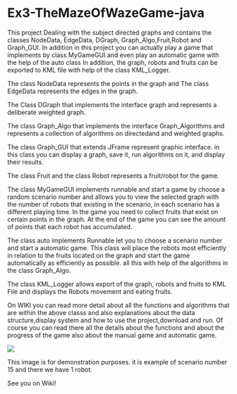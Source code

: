 # Ex3-TheMazeOfWazeGame-java


This project Dealing with the subject directed graphs and contains the classes NodeData, EdgeData, DGraph, Graph_Algo,Fruit,Robot and Graph_GUI. In addition in this project you can actually play a game that implements by class MyGameGUI and even play an automatic game with the help of the auto class In addition, the graph, robots and fruits can be exported to KML file with help of the class KML_Logger.

The class NodeData represents the points in the graph and The class EdgeData represents the edges in the graph.

The Class DGraph that implements the interface graph and represents a deliberate weighted graph.

The class Graph_Algo that implements the interface Graph_Algorithms and represents a collection of algorithms on directedand and weighted graphs.

The class Graph_GUI that extends JFrame represent graphic interface. in this class you can display a graph, save it, run algorithms on it, and display their results.

The class Fruit and the class Robot represents a fruit/robot for the game.

The class MyGameGUI implements runnable and start a game by choose a random scenario number and allows you to view the selected graph with the number of robots that existing in the scenario, in each scenario has a different playing time. In the game you need to collect fruits that exist on certain points in the graph. At the end of the game you can see the amount of points that each robot has accumulated.

The class auto implements Runnable let you to choose a scenario number and start a automatic game. This class will place the robots most efficiently in relation to the fruits located on the graph and start the game automatically as efficiently as possible. all this with help of the algorithms in the class Graph_Algo.

The class KML_Logger allows export of the graph, robots and fruits to KML File and displays the Robots movement and eating fruits.

On WIKI you can read more detail about all the functions and algorithms that are within the above classs and also explanations about the data structure,display system and how to use the project,download and run. Of course you can read there all the details about the functions and about the progress of the game also about the manual game and automatic game.


![](https://github.com/talgoldberg/EX3/blob/master/examplePNG.PNG)

This image is for demonstration purposes. it is example of scenario number 15 and there we have 1 robot.

See you on Wiki!
